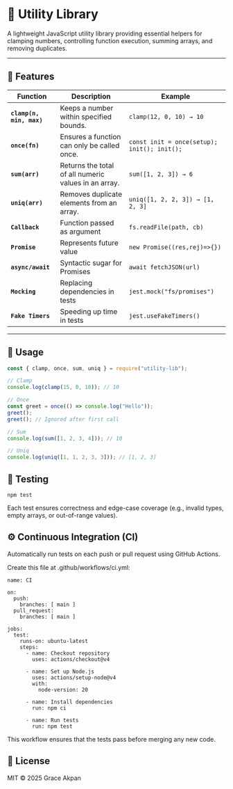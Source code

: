 # 🧩 Utility Library

A lightweight JavaScript utility library providing essential helpers for clamping numbers, controlling function execution, summing arrays, and removing duplicates.

---

## 🚀 Features

| Function                 | Description                                          | Example                                     |
| ------------------------ | ---------------------------------------------------- | ------------------------------------------- |
| **`clamp(n, min, max)`** | Keeps a number within specified bounds.              | `clamp(12, 0, 10) → 10`                     |
| **`once(fn)`**           | Ensures a function can only be called once.          | `const init = once(setup); init(); init();` |
| **`sum(arr)`**           | Returns the total of all numeric values in an array. | `sum([1, 2, 3]) → 6`                        |
| **`uniq(arr)`**          | Removes duplicate elements from an array.            | `uniq([1, 2, 2, 3]) → [1, 2, 3]`            |
| **`Callback`**           | Function passed as argument                          | `fs.readFile(path, cb)`                     |
| **`Promise`**            | Represents future value                              | `new Promise((res,rej)=>{})`                |
| **`async/await`**        | Syntactic sugar for Promises                         | `await fetchJSON(url)`                      |
| **`Mocking`**            | Replacing dependencies in tests                      | `jest.mock("fs/promises")`                  |
| **`Fake Timers`**        | Speeding up time in tests                            | `jest.useFakeTimers()`                      |

---

## 🧠 Usage

```js
const { clamp, once, sum, uniq } = require("utility-lib");

// Clamp
console.log(clamp(15, 0, 10)); // 10

// Once
const greet = once(() => console.log("Hello"));
greet();
greet(); // Ignored after first call

// Sum
console.log(sum([1, 2, 3, 4])); // 10

// Uniq
console.log(uniq([1, 1, 2, 3, 3])); // [1, 2, 3]
```

## 🧪 Testing

```
npm test
```

Each test ensures correctness and edge-case coverage (e.g., invalid types, empty arrays, or out-of-range values).

## ⚙️ Continuous Integration (CI)

Automatically run tests on each push or pull request using GitHub Actions.

Create this file at .github/workflows/ci.yml:

```
name: CI

on:
  push:
    branches: [ main ]
  pull_request:
    branches: [ main ]

jobs:
  test:
    runs-on: ubuntu-latest
    steps:
      - name: Checkout repository
        uses: actions/checkout@v4

      - name: Set up Node.js
        uses: actions/setup-node@v4
        with:
          node-version: 20

      - name: Install dependencies
        run: npm ci

      - name: Run tests
        run: npm test

```

This workflow ensures that the tests pass before merging any new code.

## 📜 License

MIT © 2025 Grace Akpan
